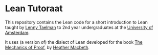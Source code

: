 # Lean Tutoraat

This repository contains the Lean code for a short introduction to Lean taught
by [Lenny Taelman](https://lennytaelman.github.io/) to 2nd year undergraduates
at the [University of Amsterdam](http://www.uva.nl/).

It uses (a version of) the dialect of Lean developed for the book
[The Mechanics of Proof](https://hrmacbeth.github.io/math2001), by
[Heather Macbeth](https://faculty.fordham.edu/hmacbeth1). 
